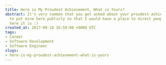 ```yaml
---
title: Here is My Proudest Achievement, What is Yours?
abstract: It's very common that you get asked about your proudest achievement. I wanted
  to put mine here publicly so that I would have a place to direct people to. So,
  here it is :)
created_at: 2017-09-18 16:59:00 +0000 UTC
tags:
- Career
- Software Development
- Software Engineer
slugs:
- here-is-my-proudest-achievement-what-is-yours
---
```

